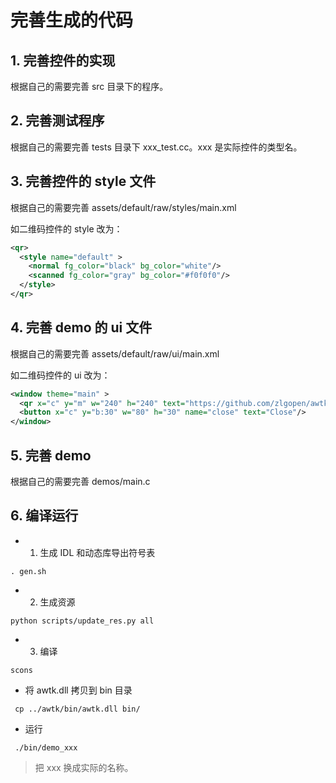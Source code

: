 
# 完善生成的代码

## 1. 完善控件的实现

根据自己的需要完善 src 目录下的程序。

## 2. 完善测试程序

根据自己的需要完善 tests 目录下 xxx_test.cc。xxx 是实际控件的类型名。

## 3. 完善控件的 style 文件

根据自己的需要完善 assets/default/raw/styles/main.xml

如二维码控件的 style 改为：

```xml
<qr>
  <style name="default" >
    <normal fg_color="black" bg_color="white"/>
    <scanned fg_color="gray" bg_color="#f0f0f0"/>
  </style>
</qr>
```

## 4. 完善 demo 的 ui 文件

根据自己的需要完善 assets/default/raw/ui/main.xml

如二维码控件的 ui 改为：

```xml
<window theme="main" >
  <qr x="c" y="m" w="240" h="240" text="https://github.com/zlgopen/awtk" />
  <button x="c" y="b:30" w="80" h="30" name="close" text="Close"/>
</window>
```

## 5. 完善 demo

根据自己的需要完善 demos/main.c

## 6. 编译运行

* 1. 生成 IDL 和动态库导出符号表

```
. gen.sh
```

* 2. 生成资源

```
python scripts/update_res.py all
```

* 3. 编译

```
scons
```

* 将 awtk.dll 拷贝到 bin 目录

```
 cp ../awtk/bin/awtk.dll bin/
```

* 运行
```
 ./bin/demo_xxx
```

> 把 xxx 换成实际的名称。
